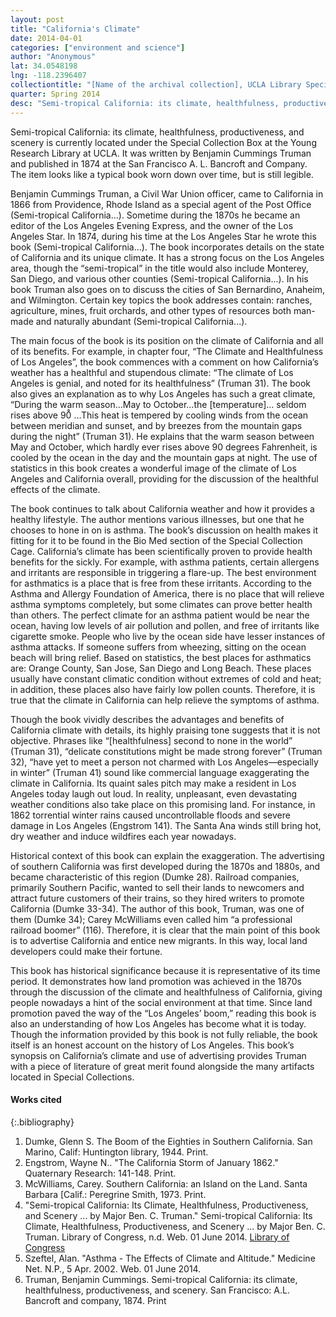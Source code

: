 ```yaml
---
layout: post
title: "California's Climate"
date: 2014-04-01
categories: ["environment and science"]
author: "Anonymous"
lat: 34.0548198
lng: -118.2396407
collectiontitle: "[Name of the archival collection], UCLA Library Special Collections"
quarter: Spring 2014
desc: "Semi-tropical California: its climate, healthfulness, productiveness, and scenery was written by Benjamin Cummings Truman during his time at the Los Angeles Star."
---
```

Semi-tropical California: its climate, healthfulness, productiveness, and scenery is currently located under the Special Collection Box at the Young Research Library at UCLA. It was written by Benjamin Cummings Truman and published in 1874 at the San Francisco A. L. Bancroft and Company. The item looks like a typical book worn down over time, but is still legible.

Benjamin Cummings Truman, a Civil War Union officer, came to California in 1866 from Providence, Rhode Island as a special agent of the Post Office (Semi-tropical California...). Sometime during the 1870s he became an editor of the Los Angeles Evening Express, and the owner of the Los Angeles Star. In 1874, during his time at the Los Angeles Star he wrote this book (Semi-tropical California...). The book incorporates details on the state of California and its unique climate. It has a strong focus on the Los Angeles area, though the “semi-tropical” in the title would also include Monterey, San Diego, and various other counties (Semi-tropical California...). In his book Truman also goes on to discuss the cities of San Bernardino, Anaheim, and Wilmington. Certain key topics the book addresses contain: ranches, agriculture, mines, fruit orchards, and other types of resources both man-made and naturally abundant (Semi-tropical California...).

The main focus of the book is its position on the climate of California and all of its benefits. For example, in chapter four, “The Climate and Healthfulness of Los Angeles”, the book commences with a comment on how California’s weather has a healthful and stupendous climate: “The climate of Los Angeles is genial, and noted for its healthfulness” (Truman 31). The book also gives an explanation as to why Los Angeles has such a great climate, “During the warm season…May to October…the [temperature]… seldom rises above 90̊ …This heat is tempered by cooling winds from the ocean between meridian and sunset, and by breezes from the mountain gaps during the night” (Truman 31). He explains that the warm season between May and October, which hardly ever rises above 90 degrees Fahrenheit, is cooled by the ocean in the day and the mountain gaps at night. The use of statistics in this book creates a wonderful image of the climate of Los Angeles and California overall, providing for the discussion of the healthful effects of the climate.

The book continues to talk about California weather and how it provides a healthy lifestyle. The author mentions various illnesses, but one that he chooses to hone in on is asthma. The book’s discussion on health makes it fitting for it to be found in the Bio Med section of the Special Collection Cage. California’s climate has been scientifically proven to provide health benefits for the sickly. For example, with asthma patients, certain allergens and irritants are responsible in triggering a flare-up. The best environment for asthmatics is a place that is free from these irritants. According to the Asthma and Allergy Foundation of America, there is no place that will relieve asthma symptoms completely, but some climates can prove better health than others. The perfect climate for an asthma patient would be near the ocean, having low levels of air pollution and pollen, and free of irritants like cigarette smoke. People who live by the ocean side have lesser instances of asthma attacks. If someone suffers from wheezing, sitting on the ocean beach will bring relief. Based on statistics, the best places for asthmatics are: Orange County, San Jose, San Diego and Long Beach. These places usually have constant climatic condition without extremes of cold and heat; in addition, these places also have fairly low pollen counts. Therefore, it is true that the climate in California can help relieve the symptoms of asthma.

Though the book vividly describes the advantages and benefits of California climate with details, its highly praising tone suggests that it is not objective. Phrases like “[healthfulness] second to none in the world” (Truman 31), “delicate constitutions might be made strong forever” (Truman 32), “have yet to meet a person not charmed with Los Angeles—especially in winter” (Truman 41) sound like commercial language exaggerating the climate in California. Its quaint sales pitch may make a resident in Los Angeles today laugh out loud. In reality, unpleasant, even devastating weather conditions also take place on this promising land. For instance, in 1862 torrential winter rains caused uncontrollable floods and severe damage in Los Angeles  (Engstrom 141). The Santa Ana winds still bring hot, dry weather and induce wildfires each year nowadays.

Historical context of this book can explain the exaggeration. The advertising of southern California was first developed during the 1870s and 1880s, and became characteristic of this region (Dumke 28). Railroad companies, primarily Southern Pacific, wanted to sell their lands to newcomers and attract future customers of their trains, so they hired writers to promote California (Dumke 33-34). The author of this book, Truman, was one of them (Dumke 34); Carey McWilliams even called him “a professional railroad boomer” (116). Therefore, it is clear that the main point of this book is to advertise California and entice new migrants. In this way, local land developers could make their fortune.

This book has historical significance because it is representative of its time period. It demonstrates how land promotion was achieved in the 1870s through the discussion of the climate and healthfulness of California, giving people nowadays a hint of the social environment at that time. Since land promotion paved the way of the “Los Angeles’ boom,” reading this book is also an understanding of how Los Angeles has become what it is today. Though the information provided by this book is not fully reliable, the book itself is an honest account on the history of Los Angeles. This book’s synopsis on California’s climate and use of advertising provides Truman with a piece of literature of great merit found alongside the many artifacts located in Special Collections.


#### Works cited

{:.bibliography}
1. Dumke, Glenn S. The Boom of the Eighties in Southern California. San Marino, Calif: Huntington library, 1944. Print.
2. Engstrom, Wayne N.. &quot;The California Storm of January 1862.&quot; Quaternary Research: 141-148. Print.
3. McWilliams, Carey. Southern California: an Island on the Land. Santa Barbara [Calif.: Peregrine Smith, 1973. Print.
4. &quot;Semi-tropical California: Its Climate, Healthfulness, Productiveness, and Scenery ... by Major Ben. C. Truman.&quot; Semi-tropical California: Its Climate, Healthfulness, Productiveness, and Scenery ... by Major Ben. C. Truman. Library of Congress, n.d. Web. 01 June 2014. <a target="_blank" href="http://memory.loc.gov/cgi-bin/query/h?ammem/calbkbib:@field%28NUMBER+@od1%28calbk+203%29%29" type="url"> Library of Congress </a>
5. Szeftel, Alan. &quot;Asthma - The Effects of Climate and Altitude.&quot; Medicine Net. N.P., 5 Apr. 2002. Web. 01 June 2014.
6. Truman, Benjamin Cummings. Semi-tropical California: its climate, healthfulness, productiveness, and scenery. San Francisco: A.L. Bancroft and company, 1874. Print
